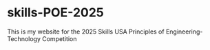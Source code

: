 # skills-POE-2025
This is my website for the 2025 Skills USA Principles of Engineering-Technology Competition  
